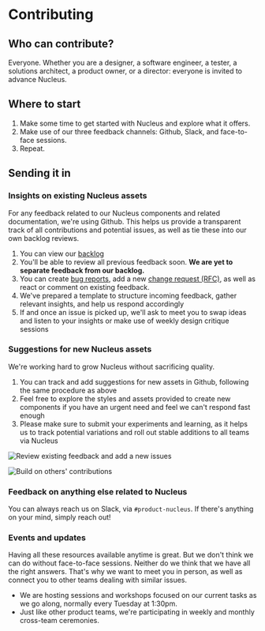 # Contributing

## Who can contribute?

Everyone. Whether you are a designer, a software engineer, a tester, a solutions architect, a product owner, or a director: everyone is invited to advance Nucleus.

## Where to start

1. Make some time to get started with Nucleus and explore what it offers.
2. Make use of our three feedback channels: Github, Slack, and face-to-face sessions.
3. Repeat.

## Sending it in

### Insights on existing Nucleus assets

For any feedback related to our Nucleus components and related documentation, we're using Github. This helps us provide a transparent track of all contributions and potential issues, as well as tie these into our own backlog reviews.

1. You can view our [backlog](https://github.com/ConnectedHomes/nucleus/issues)
2. You'll be able to review all previous feedback soon. **We are yet to separate feedback from our backlog.**
3. You can create [bug reports](https://github.com/ConnectedHomes/nucleus/issues/new?assignees=&labels=Bug&template=a--bug-report.md&title=), add a new [change request (RFC)](https://github.com/ConnectedHomes/nucleus/issues/new?assignees=&labels=&template=b--request-a-change.md&title=%5BRFC%5D), as well as react or comment on existing feedback.
4. We've prepared a template to structure incoming feedback, gather relevant insights, and help us respond accordingly
5. If and once an issue is picked up, we'll ask to meet you to swap ideas and listen to your insights or make use of weekly design critique sessions

### Suggestions for new Nucleus assets

We're working hard to grow Nucleus without sacrificing quality.

1. You can track and add suggestions for new assets in Github, following the same procedure as above
2. Feel free to explore the styles and assets provided to create new components if you have an urgent need and feel we can't respond fast enough
3. Please make sure to submit  your experiments and learning, as it helps us to track potential variations and roll out stable additions to all teams via Nucleus

![Review existing feedback and add a new issues ](https://user-images.githubusercontent.com/7101754/60713134-6425c200-9f10-11e9-8bba-edbdda385a8c.png)

![Build on others' contributions ](https://user-images.githubusercontent.com/7101754/60713205-88819e80-9f10-11e9-8899-9aac45991b18.png)

### Feedback on anything else related to Nucleus

You can always reach us on Slack, via `#product-nucleus`. If there's anything on your mind, simply reach out!

### Events and updates

Having all these resources available anytime is great. But we don't think we can do without face-to-face sessions. Neither do we think that we have all the right answers. That's why we want to meet you in person, as well as connect you to other teams dealing with similar issues.
- We are hosting sessions and workshops focused on our current tasks as we go along, normally every Tuesday at 1:30pm.
- Just like other product teams, we're participating in weekly and monthly cross-team ceremonies.
